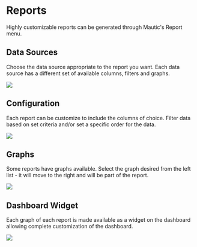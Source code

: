 # Reports

Highly customizable reports can be generated through Mautic's Report menu.

## Data Sources

Choose the data source appropriate to the report you want. Each data source has a different set of available columns, filters and graphs.
 
![](/reports/media/data-source.png)

## Configuration

Each report can be customize to include the columns of choice. Filter data based on set criteria and/or set a specific order for the data.
 
![](/reports/media/config.png)

## Graphs

Some reports have graphs available. Select the graph desired from the left list - it will move to the right and will be part of the report.

![](/reports/media/graphs.png)

## Dashboard Widget

Each graph of each report is made available as a widget on the dashboard allowing complete customization of the dashboard. 
 
![](/reports/media/widget.png)